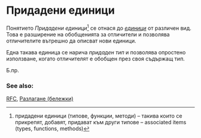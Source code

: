 # Придадени единици

Понятието *Придадени единици*[^assoc_items] се отнася до [*единици*][items] от различeн
вид. Това е разширение на обобщенията за отличители и позволява
отличителите вътрешно да описват нови единици.  

Една такава единица се нарича *придаден тип* и позволява опростено използване,
когато отличителят е обобщен през своя съдържащ тип.

Б.пр.

[^assoc_items]: придадени единици (типове, функции, методи) – такива които се прикрепят, добавят, придават към други типове – associated items (types, functions, methods)

### See also:

[RFC][RFC], [Разлагане (бележки)](../../flow_control/match/destructuring.md)

[items]: https://doc.rust-lang.org/reference/items.html
[RFC]: https://github.com/rust-lang/rfcs/blob/master/text/0195-associated-items.md
